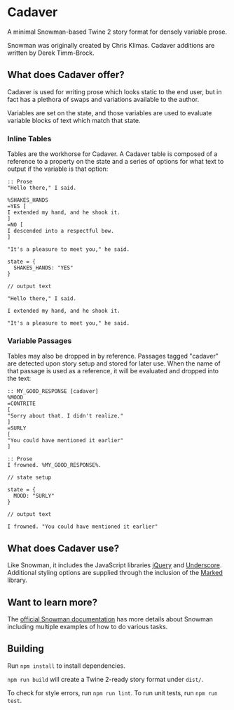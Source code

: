 # Cadaver

A minimal Snowman-based Twine 2 story format for densely variable prose.

Snowman was originally created by Chris Klimas.  Cadaver additions are written by Derek Timm-Brock.

## What does Cadaver offer?

Cadaver is used for writing prose which looks static to the end user, but in fact has a plethora of swaps and variations available to the author.

Variables are set on the state, and those variables are used to evaluate variable blocks of text which match that state.

### Inline Tables

Tables are the workhorse for Cadaver.  A Cadaver table is composed of a reference to a property on the state and a series of options for what text to output if the variable is that option:

```
:: Prose
"Hello there," I said.

%SHAKES_HANDS
=YES [
I extended my hand, and he shook it.
]
=NO [
I descended into a respectful bow.
]

"It's a pleasure to meet you," he said.

state = {
  SHAKES_HANDS: "YES"
}

// output text

"Hello there," I said.

I extended my hand, and he shook it.

"It's a pleasure to meet you," he said.

```

### Variable Passages

Tables may also be dropped in by reference.  Passages tagged "cadaver" are detected upon story setup and stored for later use.  When the name of that passage is used as a reference, it will be evaluated and dropped into the text:

```
:: MY_GOOD_RESPONSE [cadaver]
%MOOD
=CONTRITE
[
"Sorry about that. I didn't realize."
]
=SURLY
[
"You could have mentioned it earlier"
]

:: Prose
I frowned. %MY_GOOD_RESPONSE%.

// state setup

state = {
  MOOD: "SURLY"
}

// output text

I frowned. "You could have mentioned it earlier"
```

## What does Cadaver use?

Like Snowman, it includes the JavaScript libraries [jQuery](https://jquery.com/) and [Underscore](https://underscorejs.org/).  Additional styling options are supplied through the inclusion of the [Marked](https://github.com/markedjs/marked) library.

## Want to learn more?

The [official Snowman documentation](https://videlais.github.io/snowman/2/) has more details about Snowman including multiple examples of how to do various tasks.

## Building

Run `npm install` to install dependencies.

`npm run build` will create a Twine 2-ready story format under `dist/`.

To check for style errors, run `npm run lint`.
To run unit tests, run `npm run test`.

